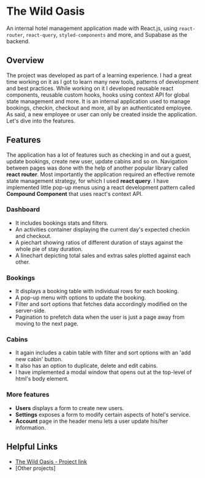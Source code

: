 # The Wild Oasis

An internal hotel management application made with React.js, using ```react-router```, ```react-query```, ```styled-components``` and more, and Supabase as the backend.

## Overview

The project was developed as part of a learning experience. I had a great time working on it as I got to learn many new tools, patterns of development and best practices. While working on it I developed reusable react components, reusable custom hooks, hooks using context API for global state management and more. It is an internal application used to manage bookings, checkin, checkout and more, all by an authenticated employee. As said, a new employee or user can only be created inside the application. Let's dive into the features.

## Features

The application has a lot of features such as checking in and out a guest, update bookings, create new user, update cabins and so on. Navigation between pages was done with the help of another popular library called **react router**. Most importantly the application required an effective remote state management strategy, for which I used **react query**. I have implemented little pop-up menus using a react development pattern called **Compound Component** that uses react's context API.

### Dashboard
  * It includes bookings stats and filters.
  * An activities container displaying the current day's expected checkin and checkout.
  * A piechart showing ratios of different duration of stays against the whole pie of stay duration.
  * A linechart depicting total sales and extras sales plotted against each other.

### Bookings
  * It displays a booking table with individual rows for each booking.
  * A pop-up menu with options to update the booking.
  * Filter and sort options that fetches data accordingly modified on the server-side.
  * Pagination to prefetch data when the user is just a page away from moving to the next page.

### Cabins
  * It again includes a cabin table with filter and sort options with an 'add new cabin' button.
  * It also has an option to duplicate, delete and edit cabins.
  * I have implemented a modal window that opens out at the top-level of html's body element.

### More features
  * **Users** displays a form to create new users.
  * **Settings** exposes a form to modify certain aspects of hotel's service.
  * **Account** page in the header menu lets a user update his/her information.

## Helpful Links
  * [The Wild Oasis - Project link](https://the-wild-oasis-ashy-beta.vercel.app/login)
  * [Other projects]
